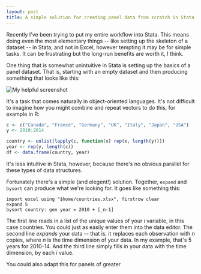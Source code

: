 ```yaml
--- 
layout: post 
title: A simple solution for creating panel data from scratch in Stata 
---
```


Recently I've been trying to put my entire workflow into Stata. This means
doing even the most elementary things -- like setting up the skeleton of
a dataset -- in Stata, and not in Excel, however tempting it may be for simple tasks. It
can be frustrating but the long-run benefits are worth it, I think.

One thing that is somewhat unintuitive in Stata is setting up the basics
of a panel dataset. That is, starting with an empty dataset and then
producing something that looks like this:

![My helpful screenshot](johnricco.github.io/assets/panel.png)

It's a task that comes naturally in object-oriented languages. It's not difficult to imagine how you might combine and repeat vectors to do this, for example in R:

```R
c <- c("Canada", "France", "Germany", "UK", "Italy", "Japan", "USA")
y <- 2010:2014

country <- unlist(lapply(c, function(x) rep(x, length(y))))
year <- rep(y, length(c))
df <- data.frame(country, year)
```
It's less intuitive in Stata, however, because there's no obvious parallel for these types of data structures. 

Fortunately there's a simple (and elegent!) solution. Together, `expand` and `bysort` can produce what we're looking for. It goes like something this:

```
import excel using "$home/countries.xlsx", firstrow clear
expand 5
bysort country: gen year = 2010 + [_n-1]
```
The first line reads in a list of the unique values of your *i* variable, in this case countries. You could just as easily enter them into the data editor. The second line *expands* your data -- that is, it replaces each observation with *n* copies, where *n* is the time dimension of your data. In my example, that's 5 years for 2010-14. And the third line simply fills in your data with the time dimension, by each *i* value. 

You could also adapt this for panels of greater 

